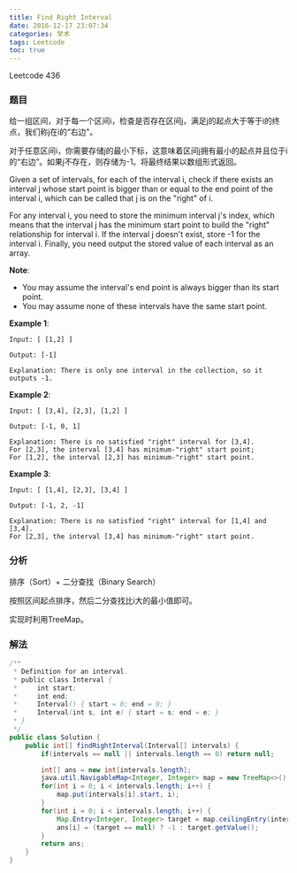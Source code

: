 ```yaml
---
title: Find Right Interval
date: 2016-12-17 23:07:34
categories: 学术
tags: Leetcode
toc: true
---
```


Leetcode 436

### 题目

给一组区间，对于每一个区间i，检查是否存在区间j，满足j的起点大于等于i的终点，我们称j在i的“右边"。

对于任意区间i，你需要存储j的最小下标，这意味着区间j拥有最小的起点并且位于i的“右边”。如果j不存在，则存储为-1。将最终结果以数组形式返回。

Given a set of intervals, for each of the interval i, check if there exists an interval j whose start point is bigger than or equal to the end point of the interval i, which can be called that j is on the "right" of i.

For any interval i, you need to store the minimum interval j's index, which means that the interval j has the minimum start point to build the "right" relationship for interval i. If the interval j doesn't exist, store -1 for the interval i. Finally, you need output the stored value of each interval as an array.

__Note__:

* You may assume the interval's end point is always bigger than its start point.
* You may assume none of these intervals have the same start point.

__Example 1__:

```
Input: [ [1,2] ]

Output: [-1]

Explanation: There is only one interval in the collection, so it outputs -1.
```

__Example 2__:

```
Input: [ [3,4], [2,3], [1,2] ]

Output: [-1, 0, 1]

Explanation: There is no satisfied "right" interval for [3,4].
For [2,3], the interval [3,4] has minimum-"right" start point;
For [1,2], the interval [2,3] has minimum-"right" start point.
```

__Example 3__:

```
Input: [ [1,4], [2,3], [3,4] ]

Output: [-1, 2, -1]

Explanation: There is no satisfied "right" interval for [1,4] and [3,4].
For [2,3], the interval [3,4] has minimum-"right" start point.
```

### 分析

排序（Sort）+ 二分查找（Binary Search）

按照区间起点排序，然后二分查找比i大的最小值即可。

实现时利用TreeMap。

### 解法

```java
/**
 * Definition for an interval.
 * public class Interval {
 *     int start;
 *     int end;
 *     Interval() { start = 0; end = 0; }
 *     Interval(int s, int e) { start = s; end = e; }
 * }
 */
public class Solution {
    public int[] findRightInterval(Interval[] intervals) {
        if(intervals == null || intervals.length == 0) return null;

        int[] ans = new int[intervals.length];
        java.util.NavigableMap<Integer, Integer> map = new TreeMap<>();
        for(int i = 0; i < intervals.length; i++) {
            map.put(intervals[i].start, i);
        }
        for(int i = 0; i < intervals.length; i++) {
            Map.Entry<Integer, Integer> target = map.ceilingEntry(intervals[i].end);
            ans[i] = (target == null) ? -1 : target.getValue();
        }
        return ans;
    }
}
```